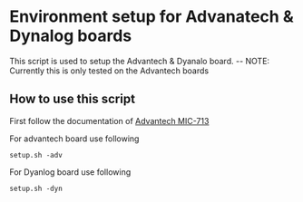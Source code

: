 # Environment setup for Advanatech & Dynalog boards

This script is used to setup the Advantech & Dyanalo board.
-- NOTE: Currently this is only tested on the Advantech boards

## How to use this script

First follow the documentation of [Advantech MIC-713](https://docs.google.com/document/d/1EZldsa4shBirKVjFQmvTUDjUP00swlV5p5jDPMegG9M/edit?usp=sharing) 

For advantech board use following
```
setup.sh -adv
```

For Dyanlog board use following
```
setup.sh -dyn
```
